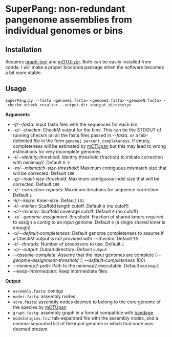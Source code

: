 # SuperPang: non-redundant pangenome assemblies from individual genomes or bins

## Installation
Requires [graph-tool](https://graph-tool.skewed.de/) and [mOTUlizer](https://github.com/moritzbuck/mOTUlizer). Both can be easily installed from conda. I will make a proper bioconda package when the software becomes a bit more stable.

## Usage
`SuperPang.py --fasta <genome1.fasta> <genome2.fasta> <genomeN.fasta> --checkm <check_results> --output-dir <output_directory>`

**Arguments**

* *-f/--fasta*: Input fasta files with the sequences for each bin
* *-q/--checkm*: CheckM output for the bins. This can be the STDOUT of running checkm on all the fasta files passed in *--fasta*, or a tab-delimited file in the form `genome1 percent_completeness`. If empty, completeness will be estimated by [mOTUpan](https://www.biorxiv.org/content/10.1101/2021.06.25.449606v1) but this may lead to wrong estimations for very incomplete genomes.
* *-i/--identity_threshold*: Identity threshold (fraction) to initiate correction with minimap2. Default `0.9`
* *-m/--mismatch-size-threshold*: Maximum contiguous mismatch size that will be corrected. Default `100`
* *-g/--indel-size-threshold*: Maximum contiguous indel size that will be corrected. Default `100`
* *-r/--correction-repeats*: Maximum iterations for sequence correction. Default `1`
* *-k/--ksize*: Kmer-size. Default `101`
* *-l/--minlen*: Scaffold length cutoff. Default `0` (no cutoff)
* *-c/--mincov*: Scaffold coverage cutoff. Default `0` (no cutoff)
* *-a/--genome-assignment-threshold*. Fraction of shared kmers required to assign a contig to an input genome. Default `0` (a single shared kmer is enough)
* *-x/--default-completeness*: Default genome completeness to assume if a CheckM output is not provided with *--checkm*. Default `50`
* *-t/--threads*: Number of processors to use. Default `1`
* *-o/--output*: Output directory. Default `output`
* *--assume-complete*: Assume that the input genomes are complete (*--genome-assignment-threshold 1*, *--default-completeness 100*)
* *--minimap2-path*: Path to the minimap2 executable. Default `minimap2`
* *--keep-intermediate*: Keep intermediate files

**Output**
* `assembly.fasta`: contigs
* `nodes.fasta`: assembly nodes
* `core.fasta`: assembly nodes deemed to belong to the core genome of the species by [mOTUpan](https://www.biorxiv.org/content/10.1101/2021.06.25.449606v1)
* `graph.fastg`: assembly graph in a format compatible with [bandage](https://rrwick.github.io/Bandage/)
* `node2origins.tsv`: tab-separated file with the assembly nodes, and a comma-separated list of the input genome in which that node was deemed present
